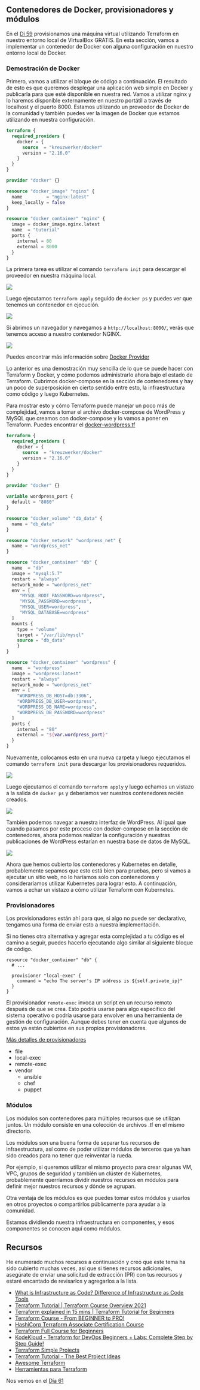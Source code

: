 ## Contenedores de Docker, provisionadores y módulos

En el [Dí 59](day59.md) provisionamos una máquina virtual utilizando Terraform en nuestro entorno local de VirtualBox GRATIS. En esta sección, vamos a implementar un contenedor de Docker con alguna configuración en nuestro entorno local de Docker.

### Demostración de Docker

Primero, vamos a utilizar el bloque de código a continuación. El resultado de esto es que queremos desplegar una aplicación web simple en Docker y publicarla para que esté disponible en nuestra red. Vamos a utilizar nginx y lo haremos disponible externamente en nuestro portátil a través de localhost y el puerto 8000. Estamos utilizando un proveedor de Docker de la comunidad y también puedes ver la imagen de Docker que estamos utilizando en nuestra configuración.

```terraform
terraform {
  required_providers {
    docker = {
      source  = "kreuzwerker/docker"
      version = "2.16.0"
    }
  }
}

provider "docker" {}

resource "docker_image" "nginx" {
  name         = "nginx:latest"
  keep_locally = false
}

resource "docker_container" "nginx" {
  image = docker_image.nginx.latest
  name  = "tutorial"
  ports {
    internal = 80
    external = 8000
  }
}
```

La primera tarea es utilizar el comando `terraform init` para descargar el proveedor en nuestra máquina local.

![](Images/Day60_IAC1.png)

Luego ejecutamos `terraform apply` seguido de `docker ps` y puedes ver que tenemos un contenedor en ejecución.

![](Images/Day60_IAC2.png)

Si abrimos un navegador y navegamos a `http://localhost:8000/`, verás que tenemos acceso a nuestro contenedor NGINX.

![](Images/Day60_IAC3.png)

Puedes encontrar más información sobre [Docker Provider](https://registry.terraform.io/providers/kreuzwerker/docker/latest/docs/resources/container)

Lo anterior es una demostración muy sencilla de lo que se puede hacer con Terraform y Docker, y cómo podemos administrarlo ahora bajo el estado de Terraform. Cubrimos docker-compose en la sección de contenedores y hay un poco de superposición en cierto sentido entre esto, la infraestructura como código y luego Kubernetes.

Para mostrar esto y cómo Terraform puede manejar un poco más de complejidad, vamos a tomar el archivo docker-compose de WordPress y MySQL que creamos con docker-compose y lo vamos a poner en Terraform. Puedes encontrar el [docker-wordpress.tf](2022/Days/IaC/Docker-WordPress/docker-WordPress.tf)

```terraform
terraform {
  required_providers {
    docker = {
      source  = "kreuzwerker/docker"
      version = "2.16.0"
    }
  }
}

provider "docker" {}

variable wordpress_port {
  default = "8080"
}

resource "docker_volume" "db_data" {
  name = "db_data"
}

resource "docker_network" "wordpress_net" {
  name = "wordpress_net"
}

resource "docker_container" "db" {
  name  = "db"
  image = "mysql:5.7"
  restart = "always"
  network_mode = "wordpress_net"
  env = [
     "MYSQL_ROOT_PASSWORD=wordpress",
     "MYSQL_PASSWORD=wordpress",
     "MYSQL_USER=wordpress",
     "MYSQL_DATABASE=wordpress"
  ]
  mounts {
    type = "volume"
    target = "/var/lib/mysql"
    source = "db_data"
    }
}

resource "docker_container" "wordpress" {
  name  = "wordpress"
  image = "wordpress:latest"
  restart = "always"
  network_mode = "wordpress_net"
  env = [
    "WORDPRESS_DB_HOST=db:3306",
    "WORDPRESS_DB_USER=wordpress",
    "WORDPRESS_DB_NAME=wordpress",
    "WORDPRESS_DB_PASSWORD=wordpress"
  ]
  ports {
    internal = "80"
    external = "${var.wordpress_port}"
  }
}
```

Nuevamente, colocamos esto en una nueva carpeta y luego ejecutamos el comando `terraform init` para descargar los provisionadores requeridos.

![](Images/Day60_IAC4.png)

Luego ejecutamos el comando `terraform apply` y luego echamos un vistazo a la salida de `docker ps` y deberíamos ver nuestros contenedores recién creados.

![](Images/Day60_IAC5.png)

También podemos navegar a nuestra interfaz de WordPress. Al igual que cuando pasamos por este proceso con docker-compose en la sección de contenedores, ahora podemos realizar la configuración y nuestras publicaciones de WordPress estarían en nuestra base de datos de MySQL.

![](Images/Day60_IAC6.png)

Ahora que hemos cubierto los contenedores y Kubernetes en detalle, probablemente sepamos que esto está bien para pruebas, pero si vamos a ejecutar un sitio web, no lo haríamos solo con contenedores y consideraríamos utilizar Kubernetes para lograr esto. A continuación, vamos a echar un vistazo a cómo utilizar Terraform con Kubernetes.

### Provisionadores

Los provisionadores están ahí para que, si algo no puede ser declarativo, tengamos una forma de enviar esto a nuestra implementación.

Si no tienes otra alternativa y agregar esta complejidad a tu código es el camino a seguir, puedes hacerlo ejecutando algo similar al siguiente bloque de código.

```
resource "docker_container" "db" {
  # ...

  provisioner "local-exec" {
    command = "echo The server's IP address is ${self.private_ip}"
  }
}

```

El provisionador `remote-exec` invoca un script en un recurso remoto después de que se crea. Esto podría usarse para algo específico del sistema operativo o podría usarse para envolver en una herramienta de gestión de configuración. Aunque debes tener en cuenta que algunos de estos ya están cubiertos en sus propios provisionadores.

[Más detalles de provisionadores](https://www.terraform.io/language/resources/provisioners/syntax)

- file
- local-exec
- remote-exec
- vendor
  - ansible
  - chef
  - puppet

### Módulos

Los módulos son contenedores para múltiples recursos que se utilizan juntos. Un módulo consiste en una colección de archivos .tf en el mismo directorio.

Los módulos son una buena forma de separar tus recursos de infraestructura, así como de poder utilizar módulos de terceros que ya han sido creados para no tener que reinventar la rueda.

Por ejemplo, si queremos utilizar el mismo proyecto para crear algunas VM, VPC, grupos de seguridad y también un clúster de Kubernetes, probablemente querríamos dividir nuestros recursos en módulos para definir mejor nuestros recursos y dónde se agrupan.

Otra ventaja de los módulos es que puedes tomar estos módulos y usarlos en otros proyectos o compartirlos públicamente para ayudar a la comunidad.

Estamos dividiendo nuestra infraestructura en componentes, y esos componentes se conocen aquí como módulos.

## Recursos

He enumerado muchos recursos a continuación y creo que este tema ha sido cubierto muchas veces, así que si tienes recursos adicionales, asegúrate de enviar una solicitud de extracción (PR) con tus recursos y estaré encantado de revisarlos y agregarlos a la lista.

- [What is Infrastructure as Code? Difference of Infrastructure as Code Tools](https://www.youtube.com/watch?v=POPP2WTJ8es)
- [Terraform Tutorial | Terraform Course Overview 2021](https://www.youtube.com/watch?v=m3cKkYXl-8o)
- [Terraform explained in 15 mins | Terraform Tutorial for Beginners](https://www.youtube.com/watch?v=l5k1ai_GBDE)
- [Terraform Course - From BEGINNER to PRO!](https://www.youtube.com/watch?v=7xngnjfIlK4&list=WL&index=141&t=16s)
- [HashiCorp Terraform Associate Certification Course](https://www.youtube.com/watch?v=V4waklkBC38&list=WL&index=55&t=111s)
- [Terraform Full Course for Beginners](https://www.youtube.com/watch?v=EJ3N-hhiWv0&list=WL&index=39&t=27s)
- [KodeKloud - Terraform for DevOps Beginners + Labs: Complete Step by Step Guide!](https://www.youtube.com/watch?v=YcJ9IeukJL8&list=WL&index=16&t=11s)
- [Terraform Simple Projects](https://terraform.joshuajebaraj.com/)
- [Terraform Tutorial - The Best Project Ideas](https://www.youtube.com/watch?v=oA-pPa0vfks)
- [Awesome Terraform](https://github.com/shuaibiyy/awesome-terraform)
- [Herramientas para Terraform](https://vergaracarmona.es/herramientas-para-terraform/)

Nos vemos en el [Día 61](day61.md)
